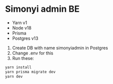 # Simonyi admin BE

- Yarn v1
- Node v18
- Prisma
- Postgres v13

1. Create DB with name simonyiadmin in Postgres
2. Change .env for this
3. Run these:

```sh
yarn install
yarn prisma migrate dev
yarn dev
```
